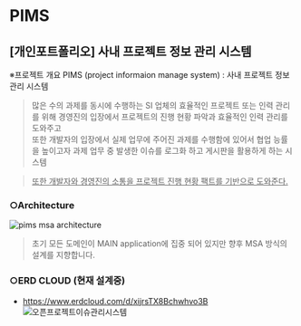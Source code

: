 # PIMS
## [개인포트폴리오] 사내 프로젝트 정보 관리 시스템

 ※프로젝트 개요
 PIMS  (project informaion manage system) 
  : 사내 프로젝트 정보 관리 시스템

> 많은 수의 과제를 동시에 수행하는 SI 업체의 효율적인 프로젝트 또는 인력 관리를 위해
> 경영진의 입장에서 프로젝트의 진행 현황 파악과 효율적인 인력 관리를 도와주고  
> 또한 개발자의 입장에서 실제 업무에 주어진 과제를 수행함에 있어서
> 협업 능률을 높이고자 과제 업무 중 발생한 이슈를 로그화 하고 게시판을 활용하게 하는 시스템 

> <U>또한 개발자와 경영진의 소통을 프로젝트 진행 현황 팩트를 기반으로 도와준다.</U>


### ○Architecture 
![pims msa architecture](https://user-images.githubusercontent.com/63697029/158719736-e05d5470-fca7-4acc-9424-0333c4b07e83.jpg)
> 초기 모든 도메인이 MAIN application에 집중 되어 있지만 향후 MSA 방식의 설계를 지향합니다.


### ○ERD CLOUD (현재 설계중)
- https://www.erdcloud.com/d/xijrsTX8Bchwhvo3B
![오픈프로젝트이슈관리시스템](https://user-images.githubusercontent.com/63697029/156521763-303b22da-4d33-458a-8732-5cf726f62d34.png)
